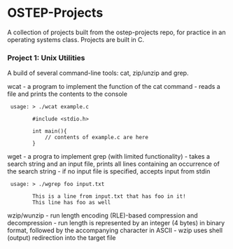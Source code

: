 # OSTEP-Projects
A collection of projects built from the ostep-projects repo, for practice in an operating systems class. Projects are built in C.

### Project 1: Unix Utilities ###
A build of several command-line tools: cat, zip/unzip and grep.

wcat - a program to implement the function of the cat command
     - reads a file and prints the contents to the console

     usage: > ./wcat example.c
     
            #include <stdio.h>

            int main(){
                // contents of example.c are here
            }

wget - a progra to implement grep (with limited functionality)
     - takes a search string and an input file, prints all lines containing an occurrence of the search string
     - if no input file is specified, accepts input from stdin

     usage: > ./wgrep foo input.txt

            This is a line from input.txt that has foo in it!
            This line has foo as well

wzip/wunzip - run length encoding (RLE)-based compression and decompression
            - run length is represented by an integer (4 bytes) in binary format, followed by the accompanying character in ASCII
            - wzip uses shell (output) redirection into the target file
            
